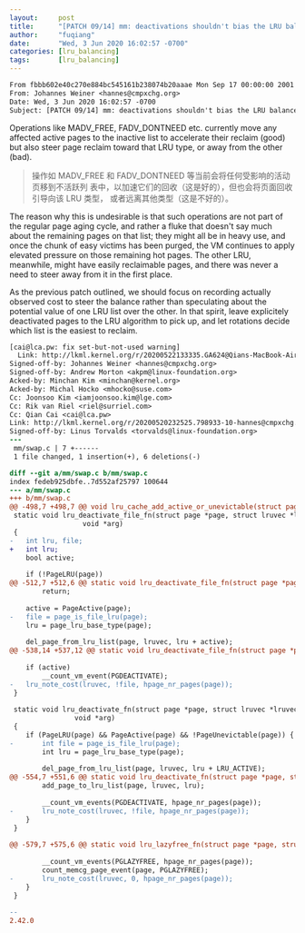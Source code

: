 ```yaml
---
layout:     post
title:      "[PATCH 09/14] mm: deactivations shouldn't bias the LRU balance"
author:     "fuqiang"
date:       "Wed, 3 Jun 2020 16:02:57 -0700"
categories: [lru_balancing]
tags:       [lru_balancing]
---
```


```diff
From fbbb602e40c270e884bc545161b238074b20aaae Mon Sep 17 00:00:00 2001
From: Johannes Weiner <hannes@cmpxchg.org>
Date: Wed, 3 Jun 2020 16:02:57 -0700
Subject: [PATCH 09/14] mm: deactivations shouldn't bias the LRU balance
```

Operations like MADV_FREE, FADV_DONTNEED etc.  currently move any affected
active pages to the inactive list to accelerate their reclaim (good) but
also steer page reclaim toward that LRU type, or away from the other
(bad).

> 操作如 MADV_FREE 和 FADV_DONTNEED 等当前会将任何受影响的活动页移到不活跃列
> 表中，以加速它们的回收（这是好的），但也会将页面回收引导向该 LRU 类型，
> 或者远离其他类型（这是不好的）。

The reason why this is undesirable is that such operations are not part of
the regular page aging cycle, and rather a fluke that doesn't say much
about the remaining pages on that list; they might all be in heavy use,
and once the chunk of easy victims has been purged, the VM continues to
apply elevated pressure on those remaining hot pages.  The other LRU,
meanwhile, might have easily reclaimable pages, and there was never a need
to steer away from it in the first place.

> 

As the previous patch outlined, we should focus on recording actually
observed cost to steer the balance rather than speculating about the
potential value of one LRU list over the other.  In that spirit, leave
explicitely deactivated pages to the LRU algorithm to pick up, and let
rotations decide which list is the easiest to reclaim.

```diff
[cai@lca.pw: fix set-but-not-used warning]
  Link: http://lkml.kernel.org/r/20200522133335.GA624@Qians-MacBook-Air.local
Signed-off-by: Johannes Weiner <hannes@cmpxchg.org>
Signed-off-by: Andrew Morton <akpm@linux-foundation.org>
Acked-by: Minchan Kim <minchan@kernel.org>
Acked-by: Michal Hocko <mhocko@suse.com>
Cc: Joonsoo Kim <iamjoonsoo.kim@lge.com>
Cc: Rik van Riel <riel@surriel.com>
Cc: Qian Cai <cai@lca.pw>
Link: http://lkml.kernel.org/r/20200520232525.798933-10-hannes@cmpxchg.org
Signed-off-by: Linus Torvalds <torvalds@linux-foundation.org>
---
 mm/swap.c | 7 +------
 1 file changed, 1 insertion(+), 6 deletions(-)

diff --git a/mm/swap.c b/mm/swap.c
index fedeb925dbfe..7d552af25797 100644
--- a/mm/swap.c
+++ b/mm/swap.c
@@ -498,7 +498,7 @@ void lru_cache_add_active_or_unevictable(struct page *page,
 static void lru_deactivate_file_fn(struct page *page, struct lruvec *lruvec,
 			      void *arg)
 {
-	int lru, file;
+	int lru;
 	bool active;
 
 	if (!PageLRU(page))
@@ -512,7 +512,6 @@ static void lru_deactivate_file_fn(struct page *page, struct lruvec *lruvec,
 		return;
 
 	active = PageActive(page);
-	file = page_is_file_lru(page);
 	lru = page_lru_base_type(page);
 
 	del_page_from_lru_list(page, lruvec, lru + active);
@@ -538,14 +537,12 @@ static void lru_deactivate_file_fn(struct page *page, struct lruvec *lruvec,
 
 	if (active)
 		__count_vm_event(PGDEACTIVATE);
-	lru_note_cost(lruvec, !file, hpage_nr_pages(page));
 }
 
 static void lru_deactivate_fn(struct page *page, struct lruvec *lruvec,
 			    void *arg)
 {
 	if (PageLRU(page) && PageActive(page) && !PageUnevictable(page)) {
-		int file = page_is_file_lru(page);
 		int lru = page_lru_base_type(page);
 
 		del_page_from_lru_list(page, lruvec, lru + LRU_ACTIVE);
@@ -554,7 +551,6 @@ static void lru_deactivate_fn(struct page *page, struct lruvec *lruvec,
 		add_page_to_lru_list(page, lruvec, lru);
 
 		__count_vm_events(PGDEACTIVATE, hpage_nr_pages(page));
-		lru_note_cost(lruvec, !file, hpage_nr_pages(page));
 	}
 }
 
@@ -579,7 +575,6 @@ static void lru_lazyfree_fn(struct page *page, struct lruvec *lruvec,
 
 		__count_vm_events(PGLAZYFREE, hpage_nr_pages(page));
 		count_memcg_page_event(page, PGLAZYFREE);
-		lru_note_cost(lruvec, 0, hpage_nr_pages(page));
 	}
 }
 
-- 
2.42.0

```
